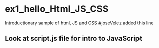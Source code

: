 # ex1_hello_Html_JS_CSS
Introductionary sample of html, JS and CSS
#joseVelez added this line
## Look at script.js file for intro to JavaScript